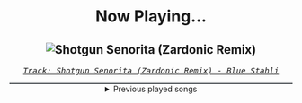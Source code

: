 <div align="center"> 
<h1>Now Playing...</h1>

![Shotgun Senorita (Zardonic Remix)](https://i.scdn.co/image/ab67616d00001e02150368142b50b1c6bf07aa2d)
--
_<samp><a href="https://open.spotify.com/track/5lPkxsk4zFLKxv62a725W3">Track: Shotgun Senorita (Zardonic Remix) - Blue Stahli</a></samp>_

<div style="border: 1px #4B5054 solid"></div>
<details>
  <summary>
    Previous played songs
  </summary>
  <table>
    <thead>
      <tr>
        <th>
          Artist
        </th>
        <th>
          Song
        </th>
        <th>
          Link
        </th>
      </tr>
    </thead>
    <tbody>
      <tr><td>Blue Stahli</td><td>Shotgun Senorita (Zardonic Remix)</td><td><a href="https://open.spotify.com/track/5lPkxsk4zFLKxv62a725W3">https://open.spotify.com/track/5lPkxsk4zFLKxv62a725W3</a></td></tr><tr><td>Blue Stahli</td><td>Nothing Ever Stays</td><td><a href="https://open.spotify.com/track/4davfuc0a59eda2W1x5JD4">https://open.spotify.com/track/4davfuc0a59eda2W1x5JD4</a></td></tr><tr><td>Blue Stahli</td><td>Enemy</td><td><a href="https://open.spotify.com/track/6UkTua0GgYyaY5qr7eO3Jv">https://open.spotify.com/track/6UkTua0GgYyaY5qr7eO3Jv</a></td></tr><tr><td>Blue Stahli</td><td>The Pure and the Tainted</td><td><a href="https://open.spotify.com/track/7KCfrVKqGxaUQh3m3tSw8l">https://open.spotify.com/track/7KCfrVKqGxaUQh3m3tSw8l</a></td></tr><tr><td>Blue Stahli</td><td>Reload</td><td><a href="https://open.spotify.com/track/2r1kxMwKSNmsnS3OQbP5Fp">https://open.spotify.com/track/2r1kxMwKSNmsnS3OQbP5Fp</a></td></tr><tr><td>Blue Stahli</td><td>Suit Up (Instrumental)</td><td><a href="https://open.spotify.com/track/0aoTDa4zmlgv9uthKlyRp0">https://open.spotify.com/track/0aoTDa4zmlgv9uthKlyRp0</a></td></tr><tr><td>Blue Stahli</td><td>The Mountain</td><td><a href="https://open.spotify.com/track/2GsD5wS73bc8SHoXetsh1h">https://open.spotify.com/track/2GsD5wS73bc8SHoXetsh1h</a></td></tr><tr><td>Blue Stahli</td><td>Blue Stahli</td><td><a href="https://open.spotify.com/track/5Z9AA0utz7wIcBHMekdIrJ">https://open.spotify.com/track/5Z9AA0utz7wIcBHMekdIrJ</a></td></tr><tr><td>Blue Stahli</td><td>Sunset Neon</td><td><a href="https://open.spotify.com/track/2BrbySlCZGCfZ0UJCIbOI6">https://open.spotify.com/track/2BrbySlCZGCfZ0UJCIbOI6</a></td></tr><tr><td>Blue Stahli</td><td>Black Terminal (Upgrade)</td><td><a href="https://open.spotify.com/track/0WgPgM5hEWowvqvLccF1uw">https://open.spotify.com/track/0WgPgM5hEWowvqvLccF1uw</a></td></tr><tr><td>Blue Stahli</td><td>Ready Aim Fire</td><td><a href="https://open.spotify.com/track/4am4K4T77bNZTlYmX3GMYa">https://open.spotify.com/track/4am4K4T77bNZTlYmX3GMYa</a></td></tr><tr><td>Blue Stahli</td><td>Stackoverflow</td><td><a href="https://open.spotify.com/track/2Fs5JeboWkSeiWOlZ2i0dk">https://open.spotify.com/track/2Fs5JeboWkSeiWOlZ2i0dk</a></td></tr><tr><td>Blue Stahli</td><td>Command Line Kill</td><td><a href="https://open.spotify.com/track/1vMNc0Yb8AcrklsCOzKjcN">https://open.spotify.com/track/1vMNc0Yb8AcrklsCOzKjcN</a></td></tr><tr><td>Blue Stahli</td><td>Overklock</td><td><a href="https://open.spotify.com/track/7ANxp1E3TH8sL4aWO4YeW0">https://open.spotify.com/track/7ANxp1E3TH8sL4aWO4YeW0</a></td></tr><tr><td>Blue Stahli</td><td>Armageddon</td><td><a href="https://open.spotify.com/track/5z78RJ9qZ48mgmXNbaaXzU">https://open.spotify.com/track/5z78RJ9qZ48mgmXNbaaXzU</a></td></tr><tr><td>Blue Stahli</td><td>Corner</td><td><a href="https://open.spotify.com/track/2B4c2bhL75EvUHHSQfRpV8">https://open.spotify.com/track/2B4c2bhL75EvUHHSQfRpV8</a></td></tr><tr><td>Blue Stahli</td><td>Corner</td><td><a href="https://open.spotify.com/track/2B4c2bhL75EvUHHSQfRpV8">https://open.spotify.com/track/2B4c2bhL75EvUHHSQfRpV8</a></td></tr><tr><td>Blue Stahli</td><td>Legion</td><td><a href="https://open.spotify.com/track/3rgJqU3XfiNwnM8LYO8xI5">https://open.spotify.com/track/3rgJqU3XfiNwnM8LYO8xI5</a></td></tr><tr><td>Blue Stahli</td><td>Scrape</td><td><a href="https://open.spotify.com/track/2pE6GFRvohkzKMjx6c3MYU">https://open.spotify.com/track/2pE6GFRvohkzKMjx6c3MYU</a></td></tr><tr><td>Blue Stahli</td><td>ULTRAnumb</td><td><a href="https://open.spotify.com/track/3B0hzwc1e8AYOytj9hZS2I">https://open.spotify.com/track/3B0hzwc1e8AYOytj9hZS2I</a></td></tr>
    </tbody>
  </table>
</details>

</div>
